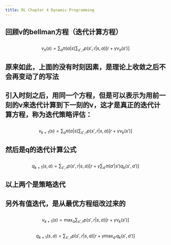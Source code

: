 ```yaml
---
title: RL Chapter 4 Dynamic Programming
---
```


## 回顾v的bellman方程（迭代计算方程）
##
$$v_\pi(s) = \sum_a\pi(a|s)\sum_{s',r}p(s',r|s,a)[r+\gamma v_\pi(s')]$$
## 原来如此，上面的没有时刻因素，是理论上收敛之后不会再变动了的写法
## 引入时刻之后，用同一个方程，但是可以表示为用前一刻的v来迭代计算到下一刻的v，这才是真正的迭代计算方程，称为迭代策略评估：
##
$$v_{k+1}(s) = \sum_a\pi(a|s)\sum_{s',r}p(s',r|s,a)[r+\gamma v_k(s')]$$
## 然后是q的迭代计算公式
##
$$q_{k+1}(s,a) = \sum_{s',r}p(s',r|s,a)[r+\gamma \sum_{a'}\pi(a'|s')q_k(s',a')]$$
## 以上两个是策略迭代
## 另外有值迭代，是从最优方程组改过来的
##
$$v_{k+1}(s) = \max_a\sum_{s',r}p(s',r|s,a)[r+\gamma v_k(s')]$$
##
$$q_{k+1}(s,a) = \sum_{s',r}p(s',r|s,a)[r+\gamma \max_{a'} q_k(s',a')]$$
##
